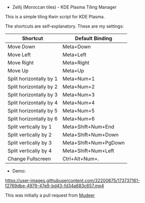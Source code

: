 * Zellij (Moroccan tiles)  - KDE Plasma Tiling Manager

This is a simple tiling Kwin script for KDE Plasma.

The shortcuts are self-explanatory. These are my settings:



| Shortcut               | Default Binding       |
|------------------------|-----------------------|
| Move Down              | Meta+Down             |
| Move Left              | Meta+Left             |
| Move Right             | Meta+Right            |
| Move Up                | Meta+Up               |
| Split horizontally by 1| Meta+Num+1            |
| Split horizontally by 2| Meta+Num+2            |
| Split horizontally by 3| Meta+Num+3            |
| Split horizontally by 4| Meta+Num+4            |
| Split horizontally by 5| Meta+Num+5            |
| Split horizontally by 6| Meta+Num+6            |
| Split vertically by 1  | Meta+Shift+Num+End    |
| Split vertically by 2  | Meta+Shift+Num+Down   |
| Split vertically by 3  | Meta+Shift+Num+PgDown |
| Split vertically by 4  | Meta+Shift+Num+Left   |
| Change Fullscreen      | Ctrl+Alt+Num+.        |


- Demo:

https://user-images.githubusercontent.com/32200675/173737161-f2769dbe-4979-47e9-bd43-fd34a683c657.mp4






This was initially a pull request from [Mudeer](https://github.com/darkstego/Mudeer/)

